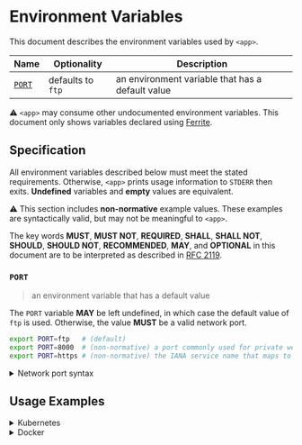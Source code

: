 # Environment Variables

This document describes the environment variables used by `<app>`.

| Name     | Optionality       | Description                                      |
| -------- | ----------------- | ------------------------------------------------ |
| [`PORT`] | defaults to `ftp` | an environment variable that has a default value |

⚠️ `<app>` may consume other undocumented environment variables. This document
only shows variables declared using [Ferrite].

## Specification

All environment variables described below must meet the stated requirements.
Otherwise, `<app>` prints usage information to `STDERR` then exits.
**Undefined** variables and **empty** values are equivalent.

⚠️ This section includes **non-normative** example values. These examples are
syntactically valid, but may not be meaningful to `<app>`.

The key words **MUST**, **MUST NOT**, **REQUIRED**, **SHALL**, **SHALL NOT**,
**SHOULD**, **SHOULD NOT**, **RECOMMENDED**, **MAY**, and **OPTIONAL** in this
document are to be interpreted as described in [RFC 2119].

### `PORT`

> an environment variable that has a default value

The `PORT` variable **MAY** be left undefined, in which case the default value
of `ftp` is used. Otherwise, the value **MUST** be a valid network port.

```bash
export PORT=ftp   # (default)
export PORT=8000  # (non-normative) a port commonly used for private web servers
export PORT=https # (non-normative) the IANA service name that maps to port 443
```

<details>
<summary>Network port syntax</summary>

Ports may be specified as a numeric value no greater than `65535`.
Alternatively, a service name can be used. Service names are resolved against
the system's service database, typically located in the `/etc/service` file on
UNIX-like systems. Standard service names are published by IANA.

</details>

## Usage Examples

<details>
<summary>Kubernetes</summary>

This example shows how to define the environment variables needed by `<app>`
on a [Kubernetes container] within a Kubenetes deployment manifest.

```yaml
apiVersion: apps/v1
kind: Deployment
metadata:
  name: example-deployment
spec:
  template:
    spec:
      containers:
        - name: example-container
          env:
            - name: PORT # an environment variable that has a default value (defaults to ftp)
              value: ftp
```

Alternatively, the environment variables can be defined within a [config map][kubernetes config map]
then referenced from a deployment manifest using `configMapRef`.

```yaml
apiVersion: v1
kind: ConfigMap
metadata:
  name: example-config-map
data:
  PORT: ftp # an environment variable that has a default value (defaults to ftp)
---
apiVersion: apps/v1
kind: Deployment
metadata:
  name: example-deployment
spec:
  template:
    spec:
      containers:
        - name: example-container
          envFrom:
            - configMapRef:
                name: example-config-map
```

</details>

<details>
<summary>Docker</summary>

This example shows how to define the environment variables needed by `<app>`
when running as a [Docker service] defined in a Docker compose file.

```yaml
service:
  example-service:
    environment:
      PORT: ftp # an environment variable that has a default value (defaults to ftp)
```

</details>

<!-- references -->

[docker service]: https://docs.docker.com/compose/environment-variables/#set-environment-variables-in-containers
[ferrite]: https://github.com/dogmatiq/ferrite
[kubernetes config map]: https://kubernetes.io/docs/tasks/configure-pod-container/configure-pod-configmap/#configure-all-key-value-pairs-in-a-configmap-as-container-environment-variables
[kubernetes container]: https://kubernetes.io/docs/tasks/inject-data-application/define-environment-variable-container/#define-an-environment-variable-for-a-container
[`port`]: #PORT
[rfc 2119]: https://www.rfc-editor.org/rfc/rfc2119.html

